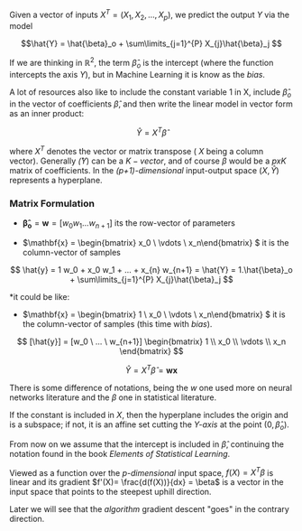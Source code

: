 
Given a vector of inputs $X^{T}= (X_1 , X_2 , ..., X_p)$, we predict the output $Y$ via the model 

$$\hat{Y} = \hat{\beta}_o + \sum\limits_{j=1}^{P} X_{j}\hat{\beta}_j $$

 

If we are thinking in $\mathbb{R}^2$, the term $\hat{\beta}_o$ is the intercept (where the function intercepts the axis $Y$), but in Machine Learning it is know as the _bias_.


A lot of resources also like to include the constant variable 1 in X, include $\hat{\beta}_o$ in the vector of coefficients $\hat{\beta}$, and then write the linear model in vector form as an inner product:

$$\hat{Y} = X^{T}\hat{\beta}$$

where $X^{T}$ denotes the vector or matrix transpose ( $X$ being a column vector). Generally $\hat(Y)$ can be a $K-vector$, and of course $\beta$ would be a $p x K$ matrix of coefficients. In the _(p+1)-dimensional_ input-output space $(X,\hat{Y})$ represents a hyperplane.

### Matrix Formulation

* $\mathbf{\hat{\beta}_o} = \mathbf{w} = [w_0 w_1 ... w_{n+1}]$ its the row-vector of parameters


* $\mathbf{x} = \begin{bmatrix} x_0 \\ \vdots \\ x_n\end{bmatrix} $ it is the column-vector of samples


$$ \hat{y} = 1 w_0 + x_0 w_1 + ... + x_{n} w_{n+1} = \hat{Y} = 1.\hat{\beta}_o + \sum\limits_{j=1}^{P} X_{j}\hat{\beta}_j $$

*it could be like:

* $\mathbf{x} = \begin{bmatrix} 1 \\ x_0 \\ \vdots \\ x_n\end{bmatrix} $ it is the column-vector of samples (this time with _bias_).



$$ [\hat{y}] = [w_0 \ ... \ w_{n+1}] \begin{bmatrix} 1 \\ x_0 \\ \vdots \\ x_n \end{bmatrix} $$

$$ \hat{Y} = X^{T} \hat{\beta} = \mathbf{w} \mathbf{x} $$

There is some difference of notations, being the $w$ one used more on neural networks literature and the $\beta$ one in statistical literature.


If the constant is included in $X$, then the hyperplane includes the origin and is a subspace; if not, it is an affine set cutting the _Y-axis_ at the point $(0, \hat{\beta}_o)$. 

From now on we assume that the intercept is included in $\hat{\beta}$, continuing the notation found in the book _Elements of Statistical Learning_.

Viewed as a function over the _p-dimensional_ input space, $f(X) = X^{T} \beta$ is linear and its gradient
$f'(X)= \frac{d(f(X))}{dx} = \beta$ is a vector in the input space that points to the steepest uphill direction. 

Later we will see that the _algorithm_ gradient descent "goes" in the contrary direction.

